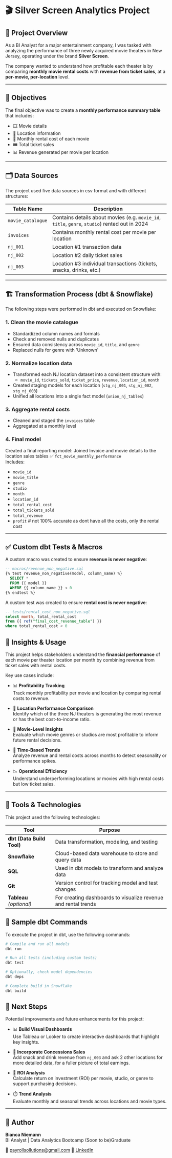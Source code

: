 # 🎬 Silver Screen Analytics Project

## 📖 Project Overview

As a BI Analyst for a major entertainment company, I was tasked with analyzing the performance of three newly acquired movie theaters in New Jersey, operating under the brand **Silver Screen**.

The company wanted to understand how profitable each theater is by comparing **monthly movie rental costs** with **revenue from ticket sales**, at a **per-movie, per-location** level.

---

## 🎯 Objectives

The final objective was to create a **monthly performance summary table** that includes:

- 🎞️ Movie details
- 📍 Location information
- 💸 Monthly rental cost of each movie
- 🎟️ Total ticket sales
- 📊 Revenue generated per movie per location

---

## 🗂️ Data Sources

The project used five data sources in csv format and with different structures:

| Table Name        | Description |
|------------------|-------------|
| `movie_catalogue` | Contains details about movies (e.g. `movie_id`, `title`, `genre`, `studio`) rented out in 2024 |
| `invoices`        | Contains monthly rental cost per movie per location |
| `nj_001`          | Location #1 transaction data |
| `nj_002`          | Location #2 daily ticket sales |
| `nj_003`          | Location #3 individual transactions (tickets, snacks, drinks, etc.) |

---

## 🏗️ Transformation Process (dbt & Snowflake)

The following steps were performed in dbt and executed on Snowflake:

### 1. **Clean the movie catalogue**
- Standardized column names and formats
- Check and removed nulls and duplicates
- Ensured data consistency across `movie_id`, `title`, and `genre`
- Replaced nulls for genre with 'Unknown'

### 2. **Normalize location data**
- Transformed each NJ location dataset into a consistent structure with:
  - `movie_id`, `tickets_sold`, `ticket_price`, `revenue`, `location_id`, `month`
- Created staging models for each location (`stg_nj_001`, `stg_nj_002`, `stg_nj_003`)
- Unified all locations into a single fact model (`union_nj_tables`)

### 3. **Aggregate rental costs**
- Cleaned and staged the `invoices` table
- Aggregated at a monthly level

### 4. **Final model**
Created a final reporting model:  Joined Invoice and movie details to the location sales tables
✅ `fct_movie_monthly_performance`  
Includes:
- `movie_id`
- `movie_title`
- `genre`
- `studio`
- `month`
- `location_id`
- `total_rental_cost`
- `total_tickets_sold`
- `total_revenue`
- `profit` # not 100% accurate as dont have all the costs, only the rental cost

---

## ✅ Custom dbt Tests & Macros

A custom macro was created to ensure **revenue is never negative**:

```sql
-- macros/revenue_non_negative.sql
{% test revenue_non_negative(model, column_name) %}
  SELECT *
  FROM {{ model }}
  WHERE {{ column_name }} < 0
{% endtest %}

````

A custom test was created to ensure **rental cost is never negative**:

```sql
-- tests/rental_cost_non_negative.sql
select month, total_rental_cost
from {{ ref("final_cost_revenue_table") }}
where total_rental_cost < 0

````
## 🧠 Insights & Usage

This project helps stakeholders understand the **financial performance** of each movie per theater location per month by combining revenue from ticket sales with rental costs.

Key use cases include:

- 📊 **Profitability Tracking**  
  Track monthly profitability per movie and location by comparing rental costs to revenue.

- 🏢 **Location Performance Comparison**  
  Identify which of the three NJ theaters is generating the most revenue or has the best cost-to-income ratio.

- 🎥 **Movie-Level Insights**  
  Evaluate which movie genres or studios are most profitable to inform future rental decisions.

- 📆 **Time-Based Trends**  
  Analyze revenue and rental costs across months to detect seasonality or performance spikes.

- 📉 **Operational Efficiency**  
  Understand underperforming locations or movies with high rental costs but low ticket sales.

---

## 🧰 Tools & Technologies

This project used the following technologies:

| Tool | Purpose |
|------|---------|
| **dbt (Data Build Tool)** | Data transformation, modeling, and testing |
| **Snowflake** | Cloud-based data warehouse to store and query data |
| **SQL** | Used in dbt models to transform and analyze data |
| **Git** | Version control for tracking model and test changes |
| **Tableau** *(optional)* | For creating dashboards to visualize revenue and rental trends |

## 🧪 Sample dbt Commands

To execute the project in dbt, use the following commands:

```bash
# Compile and run all models
dbt run

# Run all tests (including custom tests)
dbt test

# Optionally, check model dependencies
dbt deps

# Complete build in Snowflake
dbt build

```

## 🚀 Next Steps

Potential improvements and future enhancements for this project:

- 📊 **Build Visual Dashboards**  
  Use Tableau or Looker to create interactive dashboards that highlight key insights.

- 🍿 **Incorporate Concessions Sales**  
  Add snack and drink revenue from `nj_003` and ask 2 other locations for more detailed data, for a fuller picture of total earnings.

- 🎯 **ROI Analysis**  
  Calculate return on investment (ROI) per movie, studio, or genre to support purchasing decisions.

- ⏱️ **Trend Analysis**  
  Evaluate monthly and seasonal trends across locations and movie types.

---

## 👤 Author

**Bianca Niemann**  
BI Analyst | Data Analytics Bootcamp (Soon to be)Graduate

📧 payrollsollutions@gmail.com
🔗 [LinkedIn](https://www.linkedin.com/in/bianca-niemann)